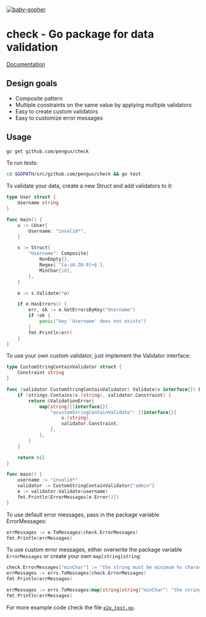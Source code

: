 [![baby-gopher](https://raw2.github.com/drnic/babygopher-site/gh-pages/images/babygopher-badge.png)](http://www.babygopher.org)

# check - Go package for data validation
[Documentation](http://godoc.org/github.com/pengux/check)

## Design goals
- Composite pattern
- Multiple constraints on the same value by applying multiple validators
- Easy to create custom validators
- Easy to customize error messages

## Usage
```bash
go get github.com/pengux/check
```


To run tests:
```bash
cd $GOPATH/src/github.com/pengux/check && go test
```


To validate your data, create a new Struct and add validators to it:

```go
type User struct {
	Username string
}

func main() {
	u := &User{
		Username: "invalid*",
	}

	s := Struct{
		"Username": Composite{
			NonEmpty{},
			Regex{`^[a-zA-Z0-9]+$`},
			MinChar{10},
		},
	}

	e := s.Validate(*u)

	if e.HasErrors() {
		err, ok := e.GetErrorsByKey("Username")
		if !ok {
			panic("key 'Username' does not exists")
		}
		fmt.Println(err)
	}
}
```


To use your own custom validator, just implement the Validator interface:

```go
type CustomStringContainValidator struct {
	Constraint string
}

func (validator CustomStringContainValidator) Validate(v interface{}) Error {
	if !strings.Contains(v.(string), validator.Constraint) {
		return &ValidationError{
			map[string][]interface{}{
				"ecustomStringContainValidato": []interface{}{
					v.(string),
					validator.Constraint,
				},
			},
		}
	}

	return nil
}

func main() {
	username := "invalid*"
	validator := CustomStringContainValidator{"admin"}
	e := validator.Validate(username)
	fmt.Println(ErrorMessages[e.Error()])
}
```


To use default error messages, pass in the package variable ErrorMessages:

```go
errMessages := e.ToMessages(check.ErrorMessages)
fmt.Println(errMessages)
```


To use custom error messages, either overwrite the package variable `ErrorMessages` or create your own `map[string]string`:

```go
check.ErrorMessages["minChar"] := "the string must be minimum %v characters long"
errMessages := errs.ToMessages(check.ErrorMessages)
fmt.Println(errMessages)

errMessages := errs.ToMessages(map[string]string{"minChar": "the string must be minimum %v characters long"})
fmt.Println(errMessages)
```


For more example code check the file [`e2e_test.go`](https://github.com/pengux/check/blob/master/e2e_test.go).

